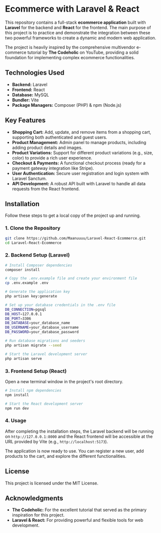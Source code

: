 # Ecommerce with Laravel & React

This repository contains a full-stack **ecommerce application** built with **Laravel** for the backend and **React** for the frontend. The main purpose of this project is to practice and demonstrate the integration between these two powerful frameworks to create a dynamic and modern web application.

The project is heavily inspired by the comprehensive multivendor e-commerce tutorial by **The Codeholic** on YouTube, providing a solid foundation for implementing complex ecommerce functionalities.

## Technologies Used

  * **Backend:** Laravel
  * **Frontend:** React
  * **Database:** MySQL
  * **Bundler:** Vite
  * **Package Managers:** Composer (PHP) & npm (Node.js)

## Key Features

  * **Shopping Cart:** Add, update, and remove items from a shopping cart, supporting both authenticated and guest users.
  * **Product Management:** Admin panel to manage products, including adding product details and images.
  * **Product Variations:** Support for different product variations (e.g., size, color) to provide a rich user experience.
  * **Checkout & Payments:** A functional checkout process (ready for a payment gateway integration like Stripe).
  * **User Authentication:** Secure user registration and login system with Laravel Sanctum.
  * **API Development:** A robust API built with Laravel to handle all data requests from the React frontend.

## Installation

Follow these steps to get a local copy of the project up and running.

### 1\. Clone the Repository

```bash
git clone https://github.com/Maanuuuu/Laravel-React-Ecommerce.git
cd Laravel-React-Ecommerce
```

### 2\. Backend Setup (Laravel)

```bash
# Install Composer dependencies
composer install

# Copy the .env.example file and create your environment file
cp .env.example .env

# Generate the application key
php artisan key:generate

# Set up your database credentials in the .env file
DB_CONNECTION=pgsql
DB_HOST=127.0.0.1
DB_PORT=3306
DB_DATABASE=your_database_name
DB_USERNAME=your_database_username
DB_PASSWORD=your_database_password

# Run database migrations and seeders
php artisan migrate --seed

# Start the Laravel development server
php artisan serve
```

### 3\. Frontend Setup (React)

Open a new terminal window in the project's root directory.

```bash
# Install npm dependencies
npm install

# Start the React development server
npm run dev
```

### 4\. Usage

After completing the installation steps, the Laravel backend will be running on `http://127.0.0.1:8000` and the React frontend will be accessible at the URL provided by Vite (e.g., `http://localhost:5173`).

The application is now ready to use. You can register a new user, add products to the cart, and explore the different functionalities.

## License

This project is licensed under the MIT License.

## Acknowledgments

  * **The Codeholic:** For the excellent tutorial that served as the primary inspiration for this project.
  * **Laravel & React:** For providing powerful and flexible tools for web development.
